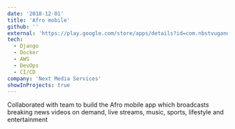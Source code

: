 ```yaml
---
date: '2018-12-01'
title: 'Afro mobile'
github: ''
external: 'https://play.google.com/store/apps/details?id=com.nbstvuganda.nbstvUganda&hl=en&gl=US'
tech:
  - Django
  - Docker
  - AWS
  - DevOps
  - CI/CD
company: 'Next Media Services'
showInProjects: true
---
```


Collaborated with team to build the Afro mobile app which broadcasts breaking news videos on demand, live streams, music, sports, lifestyle and entertainment
